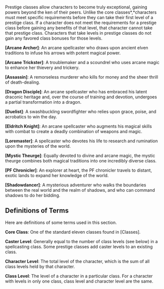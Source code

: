 Prestige classes allow characters to become truly exceptional,
gaining powers beyond the ken of their peers. Unlike the core
classes*,*characters must meet specific requirements before they
can take their first level of a prestige class. If a character
does not meet the requirements for a prestige class before
gaining any benefits of that level, that character cannot take
that prestige class. Characters that take levels in prestige
classes do not gain any favored class bonuses for those levels.

**[Arcane Archer]**: An arcane spellcaster who draws upon ancient
elven traditions to infuse his arrows with potent magical power.

**[Arcane Trickster]**: A troublemaker and a scoundrel who uses
arcane magic to enhance her thievery and trickery.

**[Assassin]**: A remorseless murderer who kills for money and
the sheer thrill of death-dealing.

**[Dragon Disciple]**: An arcane spellcaster who has embraced his
latent draconic heritage and, over the course of training and
devotion, undergoes a partial transformation into a dragon.

**[Duelist]**: A swashbuckling swordfighter who relies upon
grace, poise, and acrobatics to win the day.

**[Eldritch Knight]**: An arcane spellcaster who augments his
magical skills with combat to create a deadly combination of
weapons and magic.

**[Loremaster]**: A spellcaster who devotes his life to research
and rumination upon the mysteries of the world.

**[Mystic Theurge]**: Equally devoted to divine and arcane magic,
the mystic theurge combines both magical traditions into one
incredibly diverse class.

**[PF Chronicler]**: An explorer at heart, the PF chronicler
travels to distant, exotic lands to expand her knowledge of the
world.

**[Shadowdancer]**: A mysterious adventurer who walks the
boundaries between the real world and the realm of shadows, and
who can command shadows to do her bidding.

## Definitions of Terms

Here are definitions of some terms used in this section.

**Core Class**: One of the standard eleven classes found in
  [Classes].

**Caster Level**: Generally equal to the number of class levels
(see below) in a spellcasting class. Some prestige classes add
caster levels to an existing class.

**Character Level**: The total level of the character, which is
the sum of all class levels held by that character.

**Class Level**: The level of a character in a particular class.
For a character with levels in only one class, class level and
character level are the same.
